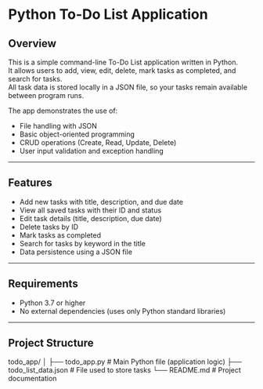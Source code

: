 # Python To-Do List Application

## Overview
This is a simple command-line To-Do List application written in Python.  
It allows users to add, view, edit, delete, mark tasks as completed, and search for tasks.  
All task data is stored locally in a JSON file, so your tasks remain available between program runs.

The app demonstrates the use of:
- File handling with JSON
- Basic object-oriented programming
- CRUD operations (Create, Read, Update, Delete)
- User input validation and exception handling

---

## Features
- Add new tasks with title, description, and due date
- View all saved tasks with their ID and status
- Edit task details (title, description, due date)
- Delete tasks by ID
- Mark tasks as completed
- Search for tasks by keyword in the title
- Data persistence using a JSON file

---

## Requirements
- Python 3.7 or higher
- No external dependencies (uses only Python standard libraries)

---

## Project Structure
todo_app/
│
├── todo_app.py # Main Python file (application logic)
├── todo_list_data.json # File used to store tasks
└── README.md # Project documentation

